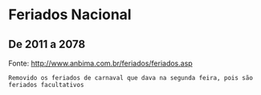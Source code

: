 # Feriados Nacional
## De 2011 a 2078

Fonte: http://www.anbima.com.br/feriados/feriados.asp

`Removido os feriados de carnaval que dava na segunda feira, pois são feriados facultativos`

